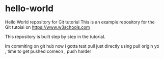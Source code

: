 # hello-world
Hello World repository for Git tutorial
This is an example repository for the Git tutoial on https://www.w3schools.com

This repository is built step by step in the tutorial.

Im commiting on git hub
now i gotta test pull
just directly using pull origin
yo , time to get pushed
comeon , push harder